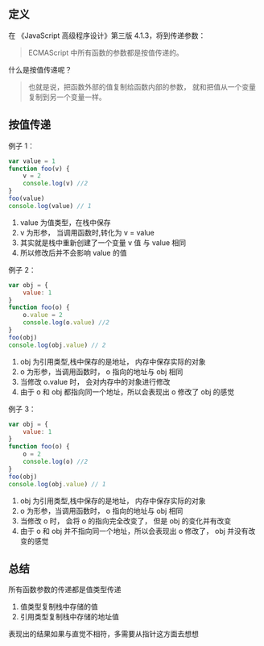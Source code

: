 ## 定义

在 《JavaScript 高级程序设计》第三版 4.1.3，将到传递参数：

> ECMAScript 中所有函数的参数都是按值传递的。

什么是按值传递呢？

> 也就是说，把函数外部的值复制给函数内部的参数， 就和把值从一个变量复制到另一个变量一样。

## 按值传递

例子 1：

```js
var value = 1
function foo(v) {
	v = 2
	console.log(v) //2
}
foo(value)
console.log(value) // 1
```

1. value 为值类型，在栈中保存
2. v 为形参， 当调用函数时,转化为 v = value
3. 其实就是栈中重新创建了一个变量 v 值 与 value 相同
4. 所以修改后并不会影响 value 的值

例子 2：

```js
var obj = {
	value: 1
}
function foo(o) {
	o.value = 2
	console.log(o.value) //2
}
foo(obj)
console.log(obj.value) // 2
```

1. obj 为引用类型,栈中保存的是地址， 内存中保存实际的对象
2. o 为形参，当调用函数时， o 指向的地址与 obj 相同
3. 当修改 o.value 时， 会对内存中的对象进行修改
4. 由于 o 和 obj 都指向同一个地址，所以会表现出 o 修改了 obj 的感觉

例子 3：

```js
var obj = {
	value: 1
}
function foo(o) {
	o = 2
	console.log(o) //2
}
foo(obj)
console.log(obj.value) // 1
```

1. obj 为引用类型,栈中保存的是地址， 内存中保存实际的对象
2. o 为形参，当调用函数时， o 指向的地址与 obj 相同
3. 当修改 o 时， 会将 o 的指向完全改变了， 但是 obj 的变化并有改变
4. 由于 o 和 obj 并不指向同一个地址，所以会表现出 o 修改了， obj 并没有改变的感觉

## 总结

所有函数参数的传递都是值类型传递

1.  值类型复制栈中存储的值
2.  引用类型复制栈中存储的地址值

表现出的结果如果与直觉不相符，多需要从指针这方面去想想
